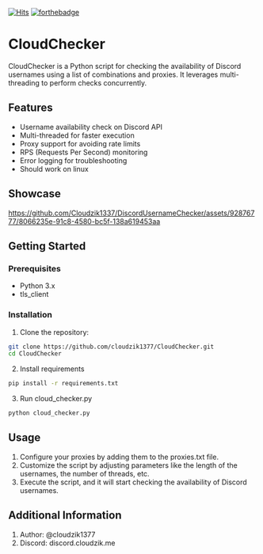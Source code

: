 
[![Hits](https://hits.sh/github.com/Cloudzik1337/DiscordUsernameChecker.svg)](https://hits.sh/github.com/silentsoft/Cloudzik1337/DiscordUsernameChecker)
[![forthebadge](https://forthebadge.com/images/badges/made-with-python.svg)](https://forthebadge.com)
# CloudChecker

CloudChecker is a Python script for checking the availability of Discord usernames using a list of combinations and proxies. It leverages multi-threading to perform checks concurrently.

## Features
- Username availability check on Discord API
- Multi-threaded for faster execution
- Proxy support for avoiding rate limits
- RPS (Requests Per Second) monitoring
- Error logging for troubleshooting
- Should work on linux

## Showcase


https://github.com/Cloudzik1337/DiscordUsernameChecker/assets/92876777/8066235e-91c8-4580-bc5f-138a619453aa


## Getting Started

### Prerequisites
- Python 3.x
- tls_client

### Installation
1. Clone the repository:

```bash
git clone https://github.com/cloudzik1377/CloudChecker.git
cd CloudChecker
```
2. Install requirements
```bash
pip install -r requirements.txt
```
3. Run cloud_checker.py
```bash
python cloud_checker.py
```

## Usage
1. Configure your proxies by adding them to the proxies.txt file.
2. Customize the script by adjusting parameters like the length of the usernames, the number of threads, etc.
3. Execute the script, and it will start checking the availability of Discord usernames.
## Additional Information
1. Author: @cloudzik1377
2. Discord: discord.cloudzik.me
